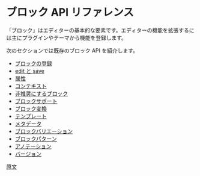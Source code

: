 <!-- 
# Block API Reference
 -->
# ブロック API リファレンス

<!-- 
Blocks are the fundamental element of the editor. They are the primary way in which plugins and themes can register their own functionality and extend the capabilities of the editor.

The following sections will walk you through the existing block APIs:
 -->
「ブロック」はエディターの基本的な要素です。エディターの機能を拡張するには主にプラグインやテーマから機能を登録します。

次のセクションでは既存のブロック API を紹介します。

<!-- 
-   [Block registration](/docs/reference-guides/block-api/block-registration.md)
-   [Edit and Save](/docs/reference-guides/block-api/block-edit-save.md)
-   [Attributes](/docs/reference-guides/block-api/block-attributes.md)
-   [Context](/docs/reference-guides/block-api/block-context.md)
-   [Deprecation](/docs/reference-guides/block-api/block-deprecation.md)
-   [Supports](/docs/reference-guides/block-api/block-supports.md)
-   [Transformations](/docs/reference-guides/block-api/block-transforms.md)
-   [Templates](/docs/reference-guides/block-api/block-templates.md)
-   [Metadata](/docs/reference-guides/block-api/block-metadata.md)
-   [Block Variations](/docs/reference-guides/block-api/block-variations.md)
-   [Block Patterns](/docs/reference-guides/block-api/block-patterns.md)
-   [Annotations](/docs/reference-guides/block-api/block-annotations.md)
-   [Versions](/docs/reference-guides/block-api/versions.md)
 -->
- [ブロックの登録](https://ja.wordpress.org/team/handbook/block-editor/reference-guides/block-api/block-registration/)
- [edit と save](https://ja.wordpress.org/team/handbook/block-editor/reference-guides/block-api/block-edit-save/)
- [属性](https://ja.wordpress.org/team/handbook/block-editor/reference-guides/block-api/block-attributes/)
- [コンテキスト](https://ja.wordpress.org/team/handbook/block-editor/reference-guides/block-api/block-context/)
- [非推奨にするブロック](https://ja.wordpress.org/team/handbook/block-editor/reference-guides/block-api/block-deprecation/)
- [ブロックサポート](https://ja.wordpress.org/team/handbook/block-editor/reference-guides/block-api/block-supports/)
- [ブロック変換](https://ja.wordpress.org/team/handbook/developers/block-api/block-transforms)
- [テンプレート](https://ja.wordpress.org/team/handbook/developers/block-api/block-templates/)
- [メタデータ](https://ja.wordpress.org/team/handbook/block-editor/reference-guides/block-api/block-metadata/)
- [ブロックバリエーション](https://ja.wordpress.org/team/handbook/block-editor/reference-guides/block-api/block-variations/)
- [ブロックパターン](https://ja.wordpress.org/team/handbook/developers/block-api/block-patterns/)
- [アノテーション](https://ja.wordpress.org/team/handbook/developers/block-api/block-annotations/)
- [バージョン](https://ja.wordpress.org/team/handbook/block-editor/reference-guides/block-api/versions/)

[原文](https://github.com/WordPress/gutenberg/blob/trunk/docs/reference-guides/block-api/README.md)
